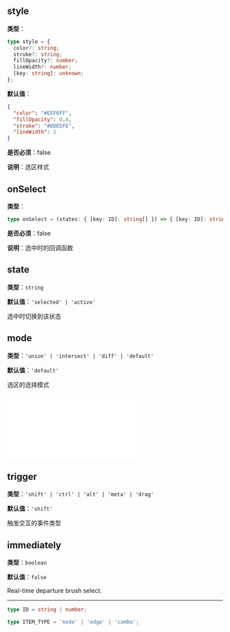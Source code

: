 ## style

**类型**：

```ts
type style = {
  color?: string;
  stroke?: string;
  fillOpacity?: number;
  lineWidth?: number;
  [key: string]: unknown;
};
```

**默认值**：

```json
{
  "color": "#EEF6FF",
  "fillOpacity": 0.4,
  "stroke": "#DDEEFE",
  "lineWidth": 1
}
```

**是否必须**：false

**说明**：选区样式

## onSelect

**类型**：

```ts
type onSelect = (states: { [key: ID]: string[] }) => { [key: ID]: string[] };
```

**是否必须**：false

**说明**：选中时的回调函数

## state

**类型**：`string`

**默认值**：`'selected' | 'active'`

选中时切换到该状态

## mode

**类型**：`'union' | 'intersect' | 'diff' | 'default'`

**默认值**：`'default'`

选区的选择模式

<embed src="./BehaviorShouldBegin.zh.md"></embed>

## trigger

**类型**：`'shift' | 'ctrl' | 'alt' | 'meta' | 'drag'`

**默认值**：`'shift'`

触发交互的事件类型

## immediately

**类型**：`boolean`

**默认值**：`false`

Real-time departure brush select.

---

```ts
type ID = string | number;

type ITEM_TYPE = 'node' | 'edge' | 'combo';
```
